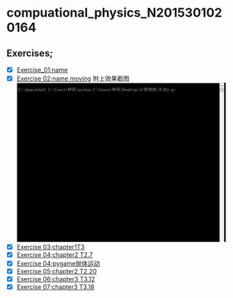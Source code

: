 # compuational_physics_N2015301020164
## Exercises;
 - [x] [Exercise_01:name](http://upload-images.jianshu.io/upload_images/7918656-61a16e5b4ad9ad63.PNG?imageMogr2/auto-orient/strip%7CimageView2/2/w/1240)
 - [x] [Exercise 02;name moving](https://www.zybuluo.com/mdeditor#894381-full-reader)
 附上效果截图
![](https://github.com/Zhongwei123/compuational_physics_N2015301020164/blob/master/%E5%8A%A8%E5%9B%BE%E7%AC%AC%E4%BA%8C%E6%AC%A1%E4%BD%9C%E4%B8%9A.gif.gif)
- [x] [Exercise 03;chapter1T3](https://www.zybuluo.com/mdeditor#902317-full-reader) 
- [x] [Exercise 04;chapter2 T2.7](https://www.zybuluo.com/mdeditor#914048-full-reader)
- [x] [Exercise 04;pygame抛体运动](https://www.zybuluo.com/mdeditor#914509-full-reader)
- [x] [Exercise 05;chapter2 T2.20](https://www.zybuluo.com/mdeditor#922468-full-reader)
- [x] [Exercise 06;chapter3 T3.12](https://www.zybuluo.com/mdeditor#930208-full-reader)
- [x] [Exercise 07;chapter3 T3.18](https://www.zybuluo.com/mdeditor#935714-full-reader)
